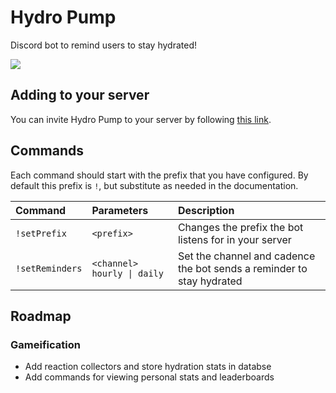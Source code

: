 # Hydro Pump
Discord bot to remind users to stay hydrated!

![](https://media.giphy.com/media/nfnF2zVPRemXu/giphy.gif)

## Adding to your server
You can invite Hydro Pump to your server by following [this link](https://discord.com/api/oauth2/authorize?client_id=706646694808518685&permissions=76864&scope=bot).

## Commands
Each command should start with the prefix that you have configured. By default this prefix is `!`, but substitute as needed in the documentation.

Command | Parameters | Description
:--- | :--- | :---
`!setPrefix` | `<prefix>` | Changes the prefix the bot listens for in your server
`!setReminders` | `<channel>` `hourly \| daily` | Set the channel and cadence the bot sends a reminder to stay hydrated

## Roadmap
### Gameification 
- Add reaction collectors and store hydration stats in databse
- Add commands for viewing personal stats and leaderboards
